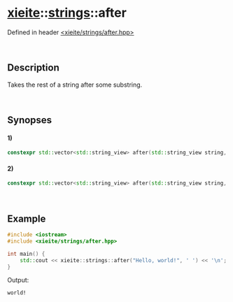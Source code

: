 # [xieite](../xieite.md)\:\:[strings](../strings.md)\:\:after
Defined in header [<xieite/strings/after.hpp>](../../include/xieite/strings/after.hpp)

&nbsp;

## Description
Takes the rest of a string after some substring.

&nbsp;

## Synopses
#### 1)
```cpp
constexpr std::vector<std::string_view> after(std::string_view string, std::string_view start) noexcept;
```
#### 2)
```cpp
constexpr std::vector<std::string_view> after(std::string_view string, char start) noexcept;
```

&nbsp;

## Example
```cpp
#include <iostream>
#include <xieite/strings/after.hpp>

int main() {
    std::cout << xieite::strings::after("Hello, world!", ' ') << '\n';
}
```
Output:
```
world!
```

